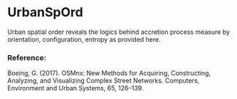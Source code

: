 # UrbanSpOrd
Urban spatial order reveals the logics behind accretion process measure by orientation, configuration, entropy as provided here. 


### Reference:
Boeing, G. (2017). OSMnx: New Methods for Acquiring, Constructing, Analyzing, and Visualizing Complex Street Networks. Computers, Environment and Urban Systems, 65, 126–139.
